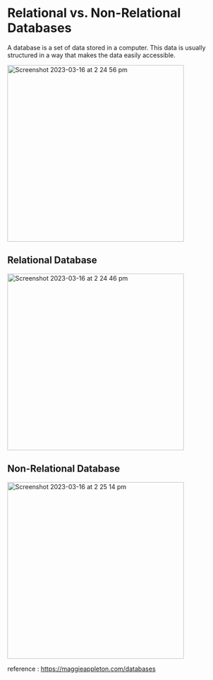# Relational vs. Non-Relational Databases

A database is a set of data stored in a computer. This data is usually structured in a way that makes the data easily accessible.

<img width="400" alt="Screenshot 2023-03-16 at 2 24 56 pm" src="https://user-images.githubusercontent.com/79845719/225650557-5e46e647-89b0-456f-91d2-b57c719cd43d.png">


## Relational Database

<img width="400" alt="Screenshot 2023-03-16 at 2 24 46 pm" src="https://user-images.githubusercontent.com/79845719/225650714-97691f8f-3628-4f1f-9db4-7d9b7ff99d37.png">


## Non-Relational Database

<img width="400" alt="Screenshot 2023-03-16 at 2 25 14 pm" src="https://user-images.githubusercontent.com/79845719/225650869-d7b07b1c-ba79-4d23-9ae3-319459df8df4.png">


reference : https://maggieappleton.com/databases
